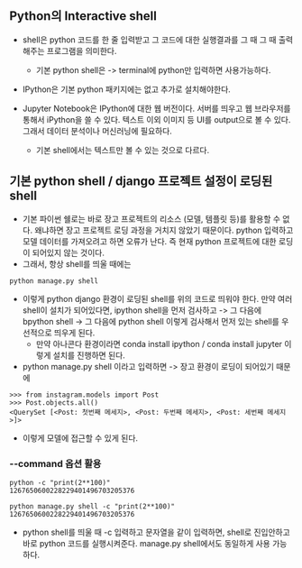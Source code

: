 ## Python의 Interactive shell
- shell은 python 코드를 한 줄 입력받고 그 코드에 대한 실행결과를 그 때 그 때 출력해주는 프로그램을 의미한다.
   - 기본 python shell은 -> terminal에 python만 입력하면 사용가능하다.

- IPython은 기본 python 패키지에는 없고 추가로 설치해야한다.
- Jupyter Notebook은 IPython에 대한 웹 버전이다. 서버를 띄우고 웹 브라우저를 통해서 iPython을 쓸 수 있다. 텍스트 이외 이미지 등 UI를 output으로 볼 수 있다. 그래서 데이터 분석이나 머신러닝에 필요하다.
  - 기본 shell에서는 텍스트만 볼 수 있는 것으로 다르다.


## 기본 python shell / django 프로젝트 설정이 로딩된 shell
- 기본 파이썬 쉘로는 바로 장고 프로젝트의 리소스 (모델, 템플릿 등)를 활용할 수 없다. 왜냐하면 장고 프로젝트 로딩 과정을 거치지 않았기 때문이다. python 입력하고 모델 데이터를 가져오려고 하면 오류가 난다. 즉 현재 python 프로젝트에 대한 로딩이 되어있지 않는 것이다.
- 그래서, 항상 shell를 띄울 때에는 
```terminal
python manage.py shell
```

- 이렇게 python django 환경이 로딩된 shell를 위의 코드로 띄워야 한다. 만약 여러 shell이 설치가 되어있다면, ipython shell을 먼저 검사하고 -> 그 다음에 bpython shell -> 그 다음에 python shell 이렇게 검사해서 먼저 있는 shell를 우선적으로 띄우게 된다.
  - 만약 아나콘다 환경이라면 conda install ipython / conda install jupyter 이렇게 설치를 진행하면 된다. 
- python manage.py shell 이라고 입력하면 -> 장고 환경이 로딩이 되어있기 때문에 

```terminal
>>> from instagram.models import Post
>>> Post.objects.all()
<QuerySet [<Post: 첫번째 메세지>, <Post: 두번째 메세지>, <Post: 세번째 메세지>]>
```

- 이렇게 모델에 접근할 수 있게 된다.

### --command 옵션 활용
```terminal
python -c "print(2**100)"
1267650600228229401496703205376

python manage.py shell -c "print(2**100)"
1267650600228229401496703205376
```

- python shell를 띄울 때 -c 입력하고 문자열을 같이 입력하면, shell로 진입안하고 바로 python 코드를 실행시켜준다. manage.py shell에서도 동일하게 사용 가능하다.
